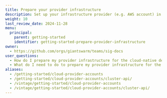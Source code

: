 ```yaml
---
title: Prepare your provider infrastructure
description: Set up your infrastructure provider (e.g. AWS account) in order to run a Giant Swarm management cluster and workload clusters, all remaining under your ownership.
weight: 10
last_review_date: 2024-11-28
menu:
  principal:
    parent: getting-started
    identifier: getting-started-prepare-provider-infrastructure
owner:
  - https://github.com/orgs/giantswarm/teams/sig-docs
user_questions:
  - How do I prepare my provider infrastructure for the cloud-native developer platform?
  - What do I need to do to prepare my provider infrastructure for the cloud-native developer platform?
aliases:
  - /getting-started/cloud-provider-accounts
  - /getting-started/cloud-provider-accounts/cluster-api/
  - /vintage/getting-started/cloud-provider-accounts
  - /vintage/getting-started/cloud-provider-accounts/cluster-api/
---
```


<!-- Mention in the end of article that next step is provisioning a management cluster and it is done by Giant Swarm. Until it is done, the platform API is not accessible. -->

